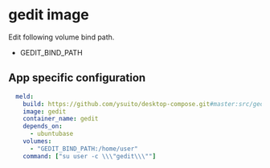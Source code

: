 # gedit image

Edit following volume bind path.
- GEDIT_BIND_PATH

## App specific configuration
```yaml
  meld:
    build: https://github.com/ysuito/desktop-compose.git#master:src/gedit
    image: gedit
    container_name: gedit
    depends_on:
      - ubuntubase
    volumes:
      - "GEDIT_BIND_PATH:/home/user"
    command: ["su user -c \\\"gedit\\\""]
```
